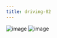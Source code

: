 ```yaml
---
title: driving-02
---
```

![image](https://pics.anthonyrussano.com/i/7269c1d6-45e4-4440-9eed-3d62e146ddcf.gif)
![image](https://pics.anthonyrussano.com/i/6b387b28-4843-4684-a422-ecd8df53ad01.gif)
